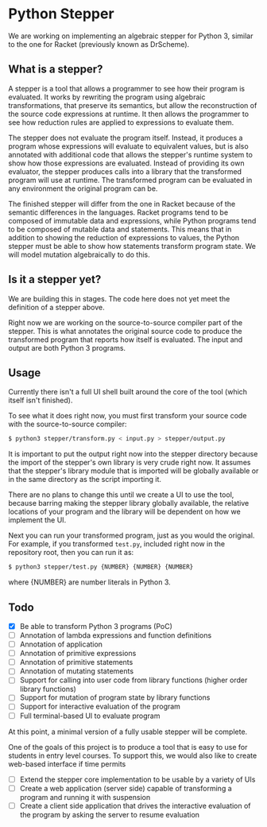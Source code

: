 # Python Stepper
We are working on implementing an algebraic stepper for Python 3, similar to the one for Racket (previously known as DrScheme).

## What is a stepper?
A stepper is a tool that allows a programmer to see how their program is evaluated. It works by rewriting the program using algebraic transformations, that preserve its semantics, but allow the reconstruction of the source code expressions at runtime. It then allows the programmer to see how reduction rules are applied to expressions to evaluate them.

The stepper does not evaluate the program itself. Instead, it produces a program whose expressions will evaluate to equivalent values, but is also annotated with additional code that allows the stepper's runtime system to show how those expressions are evaluated. Instead of providing its own evaluator, the stepper produces calls into a library that the transformed program will use at runtime. The transformed program can be evaluated in any environment the original program can be.

The finished stepper will differ from the one in Racket because of the semantic differences in the languages. Racket programs tend to be composed of immutable data and expressions, while Python programs tend to be composed of mutable data and statements. This means that in addition to showing the reduction of expressions to values, the Python stepper must be able to show how statements transform program state. We will model mutation algebraically to do this.

## Is it a stepper yet?
We are building this in stages. The code here does not yet meet the definition of a stepper above.

Right now we are working on the source-to-source compiler part of the stepper. This is what annotates the original source code to produce the transformed program that reports how itself is evaluated. The input and output are both Python 3 programs.

## Usage
Currently there isn't a full UI shell built around the core of the tool (which itself isn't finished).

To see what it does right now, you must first transform your source code with the source-to-source compiler:

```sh
$ python3 stepper/transform.py < input.py > stepper/output.py
```

It is important to put the output right now into the stepper directory because the import of the stepper's own library is very crude right now. It assumes that the stepper's library module that is imported will be globally available or in the same directory as the script importing it.

There are no plans to change this until we create a UI to use the tool, because barring making the stepper library globally available, the relative locations of your program and the library will be dependent on how we implement the UI.

Next you can run your transformed program, just as you would the original. For example, if you transformed `test.py`, included right now in the repository root, then you can run it as:

```sh
$ python3 stepper/test.py {NUMBER} {NUMBER} {NUMBER}
```

where {NUMBER} are number literals in Python 3.

## Todo

- [x] Be able to transform Python 3 programs (PoC)
- [ ] Annotation of lambda expressions and function definitions
- [ ] Annotation of application
- [ ] Annotation of primitive expressions
- [ ] Annotation of primitive statements
- [ ] Annotation of mutating statements
- [ ] Support for calling into user code from library functions (higher order library functions)
- [ ] Support for mutation of program state by library functions
- [ ] Support for interactive evaluation of the program
- [ ] Full terminal-based UI to evaluate program

At this point, a minimal version of a fully usable stepper will be complete.

One of the goals of this project is to produce a tool that is easy to use for students in entry level courses. To support this, we would also like to create web-based interface if time permits

- [ ] Extend the stepper core implementation to be usable by a variety of UIs
- [ ] Create a web application (server side) capable of transforming a program and running it with suspension
- [ ] Create a client side application that drives the interactive evaluation of the program by asking the server to resume evaluation
